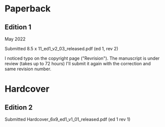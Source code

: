 
# Paperback

## Edition 1

May 2022

Submitted 8.5 x 11_ed1_v2_03_released.pdf (ed 1, rev 2)

I noticed typo on the copyright page ("Revrision"). The manuscript is
under review (takes up to 72 hours) I'll submit it again with the
correction and same revision number.

# Hardcover

## Edition 2

Submitted Hardcover_6x9_ed1_v1_01_released.pdf (ed 1 rev 1)
